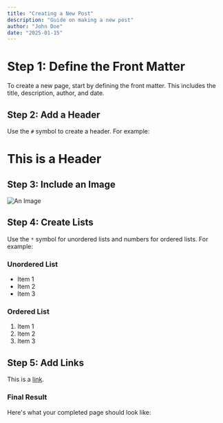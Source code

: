 ```yaml
---
title: "Creating a New Post"
description: "Guide on making a new post"
author: "John Doe"
date: "2025-01-15"
---
```


# Step 1: Define the Front Matter
To create a new page, start by defining the front matter. This includes the title, description, author, and date.


## Step 2: Add a Header
Use the `#` symbol to create a header. For example:


# This is a Header


## Step 3: Include an Image
![An Image](https://picsum.photos/id/237/200/300)


## Step 4: Create Lists
Use the `*` symbol for unordered lists and numbers for ordered lists. For example:


### Unordered List
* Item 1
* Item 2
* Item 3


### Ordered List
1. Item 1
2. Item 2
3. Item 3


## Step 5: Add Links
This is a [link](./another-post).


### Final Result
Here's what your completed page should look like:

